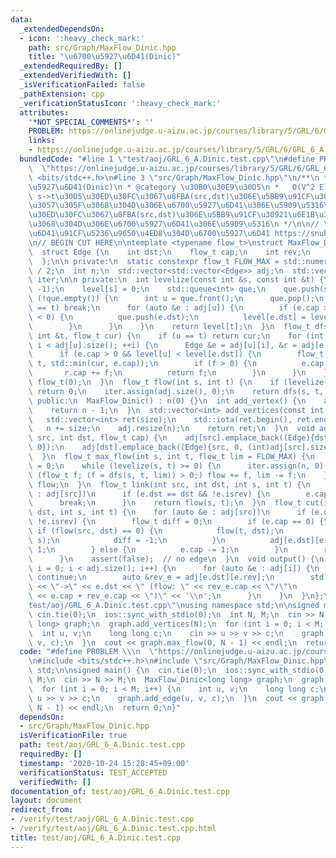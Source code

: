 ```yaml
---
data:
  _extendedDependsOn:
  - icon: ':heavy_check_mark:'
    path: src/Graph/MaxFlow_Dinic.hpp
    title: "\u6700\u5927\u6D41(Dinic)"
  _extendedRequiredBy: []
  _extendedVerifiedWith: []
  _isVerificationFailed: false
  _pathExtension: cpp
  _verificationStatusIcon: ':heavy_check_mark:'
  attributes:
    '*NOT_SPECIAL_COMMENTS*': ''
    PROBLEM: https://onlinejudge.u-aizu.ac.jp/courses/library/5/GRL/6/GRL_6_A
    links:
    - https://onlinejudge.u-aizu.ac.jp/courses/library/5/GRL/6/GRL_6_A
  bundledCode: "#line 1 \"test/aoj/GRL_6_A.Dinic.test.cpp\"\n#define PROBLEM \\\n\
    \  \"https://onlinejudge.u-aizu.ac.jp/courses/library/5/GRL/6/GRL_6_A\"\n#include\
    \ <bits/stdc++.h>\n#line 3 \"src/Graph/MaxFlow_Dinic.hpp\"\n/**\n * @title \u6700\
    \u5927\u6D41(Dinic)\n * @category \u30B0\u30E9\u30D5\n *   O(V^2 E)\n *  link:\
    \ s->t\u30D5\u30ED\u30FC\u3067\u8FBA(src,dst)\u306E\u5BB9\u91CF\u30921\u5897\u3084\
    \u3057\u305F\u3068\u304D\u306E\u6700\u5927\u6D41\u306E\u5909\u5316\n *  cut: s->t\u30D5\
    \u30ED\u30FC\u3067\u8FBA(src,dst)\u306E\u5BB9\u91CF\u30921\u6E1B\u3089\u3057\u305F\
    \u3068\u304D\u306E\u6700\u5927\u6D41\u306E\u5909\u5316\n */\n\n// \u6700\u5C0F\
    \u6D41\u91CF\u5236\u9650\u4ED8\u304D\u6700\u5927\u6D41 https://snuke.hatenablog.com/entry/2016/07/10/043918\n\
    \n// BEGIN CUT HERE\n\ntemplate <typename flow_t>\nstruct MaxFlow_Dinic {\n private:\n\
    \  struct Edge {\n    int dst;\n    flow_t cap;\n    int rev;\n    bool isrev;\n\
    \  };\n\n private:\n  static constexpr flow_t FLOW_MAX = std::numeric_limits<flow_t>::max()\
    \ / 2;\n  int n;\n  std::vector<std::vector<Edge>> adj;\n  std::vector<int> level,\
    \ iter;\n\n private:\n  int levelize(const int &s, const int &t) {\n    level.assign(n,\
    \ -1);\n    level[s] = 0;\n    std::queue<int> que;\n    que.push(s);\n    while\
    \ (!que.empty()) {\n      int u = que.front();\n      que.pop();\n      if (u\
    \ == t) break;\n      for (auto &e : adj[u]) {\n        if (e.cap > 0 && level[e.dst]\
    \ < 0) {\n          que.push(e.dst);\n          level[e.dst] = level[u] + 1;\n\
    \        }\n      }\n    }\n    return level[t];\n  }\n  flow_t dfs(int u, const\
    \ int &t, flow_t cur) {\n    if (u == t) return cur;\n    for (int &i = iter[u];\
    \ i < adj[u].size(); ++i) {\n      Edge &e = adj[u][i], &r = adj[e.dst][e.rev];\n\
    \      if (e.cap > 0 && level[u] < level[e.dst]) {\n        flow_t f = dfs(e.dst,\
    \ t, std::min(cur, e.cap));\n        if (f > 0) {\n          e.cap -= f;\n   \
    \       r.cap += f;\n          return f;\n        }\n      }\n    }\n    return\
    \ flow_t(0);\n  }\n  flow_t flow(int s, int t) {\n    if (levelize(s, t) < 0)\
    \ return 0;\n    iter.assign(adj.size(), 0);\n    return dfs(s, t, 1);\n  }\n\n\
    \ public:\n  MaxFlow_Dinic() : n(0) {}\n  int add_vertex() {\n    adj.resize(++n);\n\
    \    return n - 1;\n  }\n  std::vector<int> add_vertices(const int size) {\n \
    \   std::vector<int> ret(size);\n    std::iota(ret.begin(), ret.end(), n);\n \
    \   n += size;\n    adj.resize(n);\n    return ret;\n  }\n  void add_edge(int\
    \ src, int dst, flow_t cap) {\n    adj[src].emplace_back((Edge){dst, cap, (int)adj[dst].size(),\
    \ 0});\n    adj[dst].emplace_back((Edge){src, 0, (int)adj[src].size() - 1, 1});\n\
    \  }\n  flow_t max_flow(int s, int t, flow_t lim = FLOW_MAX) {\n    flow_t flow\
    \ = 0;\n    while (levelize(s, t) >= 0) {\n      iter.assign(n, 0);\n      for\
    \ (flow_t f; (f = dfs(s, t, lim)) > 0;) flow += f, lim -= f;\n    }\n    return\
    \ flow;\n  }\n  flow_t link(int src, int dst, int s, int t) {\n    for (auto &e\
    \ : adj[src])\n      if (e.dst == dst && !e.isrev) {\n        e.cap += 1;\n  \
    \      break;\n      }\n    return flow(s, t);\n  }\n  flow_t cut(int src, int\
    \ dst, int s, int t) {\n    for (auto &e : adj[src])\n      if (e.dst == dst &&\
    \ !e.isrev) {\n        flow_t diff = 0;\n        if (e.cap == 0) {\n         \
    \ if (flow(src, dst) == 0) {\n            flow(t, dst);\n            flow(src,\
    \ s);\n            diff = -1;\n          }\n          adj[e.dst][e.rev].cap -=\
    \ 1;\n        } else {\n          e.cap -= 1;\n        }\n        return diff;\n\
    \      }\n    assert(false);  // no edge\n  }\n  void output() {\n    for (int\
    \ i = 0; i < adj.size(); i++) {\n      for (auto &e : adj[i]) {\n        if (e.isrev)\
    \ continue;\n        auto &rev_e = adj[e.dst][e.rev];\n        std::cerr << i\
    \ << \"->\" << e.dst << \" (flow: \" << rev_e.cap << \"/\"\n                 \
    \ << e.cap + rev_e.cap << \")\" << '\\n';\n      }\n    }\n  }\n};\n#line 5 \"\
    test/aoj/GRL_6_A.Dinic.test.cpp\"\nusing namespace std;\n\nsigned main() {\n \
    \ cin.tie(0);\n  ios::sync_with_stdio(0);\n  int N, M;\n  cin >> N >> M;\n  MaxFlow_Dinic<long\
    \ long> graph;\n  graph.add_vertices(N);\n  for (int i = 0; i < M; i++) {\n  \
    \  int u, v;\n    long long c;\n    cin >> u >> v >> c;\n    graph.add_edge(u,\
    \ v, c);\n  }\n  cout << graph.max_flow(0, N - 1) << endl;\n  return 0;\n}\n"
  code: "#define PROBLEM \\\n  \"https://onlinejudge.u-aizu.ac.jp/courses/library/5/GRL/6/GRL_6_A\"\
    \n#include <bits/stdc++.h>\n#include \"src/Graph/MaxFlow_Dinic.hpp\"\nusing namespace\
    \ std;\n\nsigned main() {\n  cin.tie(0);\n  ios::sync_with_stdio(0);\n  int N,\
    \ M;\n  cin >> N >> M;\n  MaxFlow_Dinic<long long> graph;\n  graph.add_vertices(N);\n\
    \  for (int i = 0; i < M; i++) {\n    int u, v;\n    long long c;\n    cin >>\
    \ u >> v >> c;\n    graph.add_edge(u, v, c);\n  }\n  cout << graph.max_flow(0,\
    \ N - 1) << endl;\n  return 0;\n}"
  dependsOn:
  - src/Graph/MaxFlow_Dinic.hpp
  isVerificationFile: true
  path: test/aoj/GRL_6_A.Dinic.test.cpp
  requiredBy: []
  timestamp: '2020-10-24 15:28:45+09:00'
  verificationStatus: TEST_ACCEPTED
  verifiedWith: []
documentation_of: test/aoj/GRL_6_A.Dinic.test.cpp
layout: document
redirect_from:
- /verify/test/aoj/GRL_6_A.Dinic.test.cpp
- /verify/test/aoj/GRL_6_A.Dinic.test.cpp.html
title: test/aoj/GRL_6_A.Dinic.test.cpp
---
```

